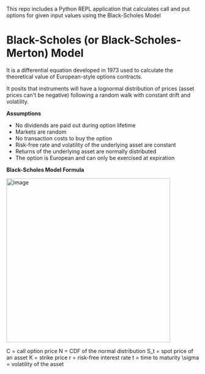 This repo includes a Python REPL application that calculates call and put options for given input values using the Black-Scholes Model

# Black-Scholes (or Black-Scholes-Merton) Model
It is a differential equation developed in 1973 used to calculate the theoretical value of European-style options contracts.

It posits that instruments will have a lognormal distribution of prices (asset prices can't be negative) following a random walk with constant drift and volatility.

**Assumptions**
- No dividends are paid out during option lifetime
- Markets are random
- No transaction costs to buy the option
- Risk-free rate and volatility of the underlying asset are constant
- Returns of the underlying asset are normally distributed
- The option is European and can only be exercised at expiration

**Black-Scholes Model Formula**

<img width="428" alt="image" src="https://github.com/user-attachments/assets/48d1cb3b-b6b6-435b-bf2f-f20fe41f1271" />

C	=	call option price
N	=	CDF of the normal distribution
S_t	=	spot price of an asset
K	=	strike price
r	=	risk-free interest rate
t	=	time to maturity
\sigma	=	volatility of the asset
